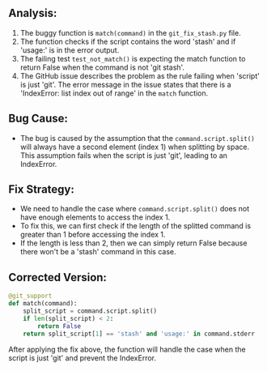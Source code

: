 ## Analysis:
1. The buggy function is `match(command)` in the `git_fix_stash.py` file.
2. The function checks if the script contains the word 'stash' and if 'usage:' is in the error output.
3. The failing test `test_not_match()` is expecting the match function to return False when the command is not 'git stash'.
4. The GitHub issue describes the problem as the rule failing when 'script' is just 'git'. The error message in the issue states that there is a 'IndexError: list index out of range' in the `match` function.

## Bug Cause:
- The bug is caused by the assumption that the `command.script.split()` will always have a second element (index 1) when splitting by space. This assumption fails when the script is just 'git', leading to an IndexError.

## Fix Strategy:
- We need to handle the case where `command.script.split()` does not have enough elements to access the index 1.
- To fix this, we can first check if the length of the splitted command is greater than 1 before accessing the index 1.
- If the length is less than 2, then we can simply return False because there won't be a 'stash' command in this case.

## Corrected Version:

```python
@git_support
def match(command):
    split_script = command.script.split()
    if len(split_script) < 2:
        return False
    return split_script[1] == 'stash' and 'usage:' in command.stderr
```

After applying the fix above, the function will handle the case when the script is just 'git' and prevent the IndexError.